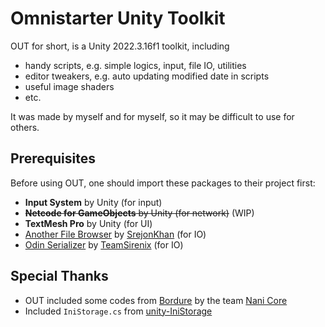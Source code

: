 # Omnistarter Unity Toolkit

OUT for short, is a Unity 2022.3.16f1 toolkit, including

- handy scripts, e.g. simple logics, input, file IO, utilities
- editor tweakers, e.g. auto updating modified date in scripts
- useful image shaders
- etc.

It was made by myself and for myself, so it may be difficult to use for others.

## Prerequisites

Before using OUT, one should import these packages to their project first:

- **Input System** by Unity (for input)
- ~~**Netcode for GameObjects** by Unity (for network)~~ (WIP)
- **TextMesh Pro** by Unity (for UI)
- [Another File Browser](https://github.com/SrejonKhan/AnotherFileBrowser) by [SrejonKhan](https://github.com/SrejonKhan) (for IO)
- [Odin Serializer](https://github.com/TeamSirenix/odin-serializer) by [TeamSirenix](https://github.com/TeamSirenix) (for IO)

## Special Thanks

- OUT included some codes from [Bordure](https://github.com/nani-core/Bordure) by the team [Nani Core](https://github.com/nani-core)
- Included `IniStorage.cs` from [unity-IniStorage](https://github.com/illa4257/unity-IniStorage)
